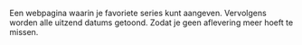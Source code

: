 Een webpagina waarin je favoriete series kunt aangeven. Vervolgens worden alle uitzend datums getoond. Zodat je geen aflevering meer hoeft te missen.